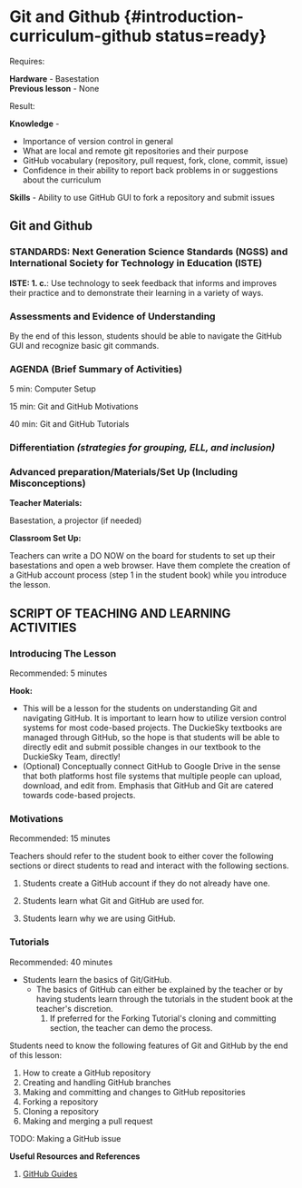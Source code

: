 # Git and Github {#introduction-curriculum-github status=ready}

<div class='requirements' markdown='1'>


Requires: 

**Hardware** - Basestation   
**Previous lesson** - None


Result: 

**Knowledge** - 

- Importance of version control in general
- What are local and remote git repositories and their purpose
- GitHub vocabulary (repository, pull request, fork, clone, commit, issue)
- Confidence in their ability to report back problems in or suggestions about the curriculum


**Skills** - Ability to use GitHub GUI to fork a repository and submit issues

</div>

## Git and Github


### STANDARDS: Next Generation Science Standards (NGSS) and International Society for Technology in Education (ISTE)

__ISTE: 1. c.__: Use technology to seek feedback that informs and improves their practice and to demonstrate their learning in a variety of ways.

### Assessments and Evidence of Understanding
By the end of this lesson, students should be able to navigate the GitHub GUI and recognize basic git commands.

### AGENDA (Brief Summary of Activities)

5 min: Computer Setup

15 min: Git and GitHub Motivations

40 min: Git and GitHub Tutorials

### Differentiation _(strategies for grouping, ELL, and inclusion)_


### Advanced preparation/Materials/Set Up (Including Misconceptions)

**Teacher Materials:**

Basestation, a projector (if needed) 

**Classroom Set Up:**

Teachers can write a DO NOW on the board for students to set up their basestations and open a web browser. Have them complete the creation of a GitHub account process (step 1 in the student book) while you introduce the lesson.


## SCRIPT OF TEACHING AND LEARNING ACTIVITIES


### Introducing The Lesson

Recommended: 5 minutes

**Hook:**

-  This will be a lesson for the students on understanding Git and navigating GitHub. It is important to learn how to utilize version control systems for most code-based projects. The DuckieSky textbooks are managed through GitHub, so the hope is that students will be able to directly edit and submit possible changes in our textbook to the DuckieSky Team, directly!
- (Optional) Conceptually connect GitHub to Google Drive in the sense that both platforms host file systems that multiple people can upload, download, and edit from. Emphasis that GitHub and Git are catered towards code-based projects.


### Motivations

Recommended: 15 minutes

Teachers should refer to the student book to either cover the following sections or direct students to read and interact with the following sections.

1. Students create a GitHub account if they do not already have one.

2. Students learn what Git and GitHub are used for.

3. Students learn why we are using GitHub.


### Tutorials

Recommended: 40 minutes

- Students learn the basics of Git/GitHub.
    - The basics of GitHub can either be explained by the teacher or by having students learn through the tutorials in the student book at the teacher's discretion.
        1. If preferred for the Forking Tutorial's cloning and committing section, the teacher can demo the process. 

Students need to know the following features of Git and GitHub by the end of this lesson:

1. How to create a GitHub repository
2. Creating and handling GitHub branches
3. Making and committing and changes to GitHub repositories
4. Forking a repository
5. Cloning a repository
6. Making and merging a pull request

TODO: Making a GitHub issue 


**Useful Resources and References**

1. [GitHub Guides](https://guides.github.com/)